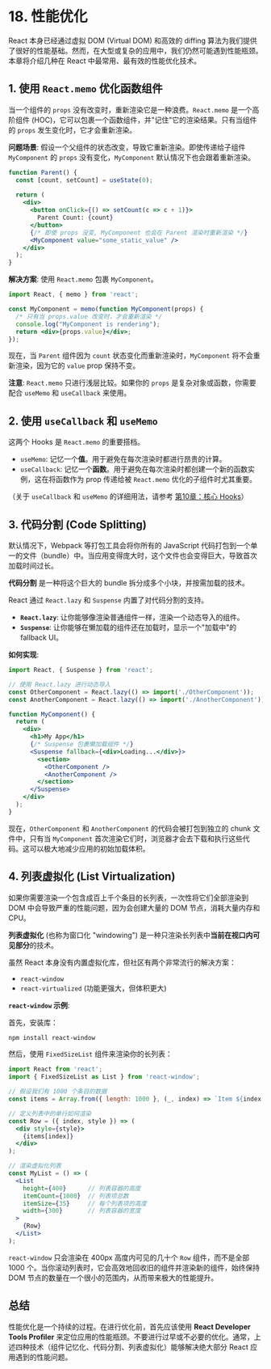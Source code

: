 # 18. 性能优化

React 本身已经通过虚拟 DOM (Virtual DOM) 和高效的 diffing 算法为我们提供了很好的性能基础。然而，在大型或复杂的应用中，我们仍然可能遇到性能瓶颈。本章将介绍几种在 React 中最常用、最有效的性能优化技术。

## 1. 使用 `React.memo` 优化函数组件

当一个组件的 `props` 没有改变时，重新渲染它是一种浪费。`React.memo` 是一个高阶组件 (HOC)，它可以包裹一个函数组件，并"记住"它的渲染结果。只有当组件的 `props` 发生变化时，它才会重新渲染。

**问题场景**:
假设一个父组件的状态改变，导致它重新渲染。即使传递给子组件 `MyComponent` 的 `props` 没有变化，`MyComponent` 默认情况下也会跟着重新渲染。
```jsx
function Parent() {
  const [count, setCount] = useState(0);
  
  return (
    <div>
      <button onClick={() => setCount(c => c + 1)}>
        Parent Count: {count}
      </button>
      {/* 即使 props 没变, MyComponent 也会在 Parent 渲染时重新渲染 */}
      <MyComponent value="some_static_value" /> 
    </div>
  );
}
```

**解决方案**:
使用 `React.memo` 包裹 `MyComponent`。
```jsx
import React, { memo } from 'react';

const MyComponent = memo(function MyComponent(props) {
  /* 只有当 props.value 改变时，才会重新渲染 */
  console.log("MyComponent is rendering");
  return <div>{props.value}</div>;
});
```
现在，当 `Parent` 组件因为 `count` 状态变化而重新渲染时，`MyComponent` 将不会重新渲染，因为它的 `value` prop 保持不变。

**注意**: `React.memo` 只进行浅层比较。如果你的 `props` 是复杂对象或函数，你需要配合 `useMemo` 和 `useCallback` 来使用。

## 2. 使用 `useCallback` 和 `useMemo`

这两个 Hooks 是 `React.memo` 的重要搭档。

- `useMemo`: 记忆一个**值**。用于避免在每次渲染时都进行昂贵的计算。
- `useCallback`: 记忆一个**函数**。用于避免在每次渲染时都创建一个新的函数实例，这在将函数作为 prop 传递给被 `React.memo` 优化的子组件时尤其重要。

（关于 `useCallback` 和 `useMemo` 的详细用法，请参考 [第10章：核心 Hooks](core-hooks.md)）

## 3. 代码分割 (Code Splitting)

默认情况下，Webpack 等打包工具会将你所有的 JavaScript 代码打包到一个单一的文件（bundle）中。当应用变得庞大时，这个文件也会变得巨大，导致首次加载时间过长。

**代码分割** 是一种将这个巨大的 bundle 拆分成多个小块，并按需加载的技术。

React 通过 `React.lazy` 和 `Suspense` 内置了对代码分割的支持。

- **`React.lazy`**: 让你能够像渲染普通组件一样，渲染一个动态导入的组件。
- **`Suspense`**: 让你能够在懒加载的组件还在加载时，显示一个"加载中"的 fallback UI。

**如何实现**:

```jsx
import React, { Suspense } from 'react';

// 使用 React.lazy 进行动态导入
const OtherComponent = React.lazy(() => import('./OtherComponent'));
const AnotherComponent = React.lazy(() => import('./AnotherComponent'));

function MyComponent() {
  return (
    <div>
      <h1>My App</h1>
      {/* Suspense 包裹懒加载组件 */}
      <Suspense fallback={<div>Loading...</div>}>
        <section>
          <OtherComponent />
          <AnotherComponent />
        </section>
      </Suspense>
    </div>
  );
}
```
现在，`OtherComponent` 和 `AnotherComponent` 的代码会被打包到独立的 chunk 文件中，只有当 `MyComponent` 首次渲染它们时，浏览器才会去下载和执行这些代码。这可以极大地减少应用的初始加载体积。

## 4. 列表虚拟化 (List Virtualization)

如果你需要渲染一个包含成百上千个条目的长列表，一次性将它们全部渲染到 DOM 中会导致严重的性能问题，因为会创建大量的 DOM 节点，消耗大量内存和 CPU。

**列表虚拟化** (也称为窗口化 "windowing") 是一种只渲染长列表中**当前在视口内可见部分**的技术。

虽然 React 本身没有内置虚拟化库，但社区有两个非常流行的解决方案：
- `react-window`
- `react-virtualized` (功能更强大，但体积更大)

**`react-window` 示例**:

首先，安装库：
```bash
npm install react-window
```

然后，使用 `FixedSizeList` 组件来渲染你的长列表：
```jsx
import React from 'react';
import { FixedSizeList as List } from 'react-window';

// 假设我们有 1000 个条目的数据
const items = Array.from({ length: 1000 }, (_, index) => `Item ${index + 1}`);

// 定义列表中的单行如何渲染
const Row = ({ index, style }) => (
  <div style={style}>
    {items[index]}
  </div>
);

// 渲染虚拟化列表
const MyList = () => (
  <List
    height={400}      // 列表容器的高度
    itemCount={1000}  // 列表项总数
    itemSize={35}     // 每个列表项的高度
    width={300}       // 列表容器的宽度
  >
    {Row}
  </List>
);
```
`react-window` 只会渲染在 400px 高度内可见的几十个 `Row` 组件，而不是全部 1000 个。当你滚动列表时，它会高效地回收旧的组件并渲染新的组件，始终保持 DOM 节点的数量在一个很小的范围内，从而带来极大的性能提升。

## 总结

性能优化是一个持续的过程。在进行优化前，首先应该使用 **React Developer Tools Profiler** 来定位应用的性能瓶颈。不要进行过早或不必要的优化。通常，上述四种技术（组件记忆化、代码分割、列表虚拟化）能够解决绝大部分 React 应用遇到的性能问题。 